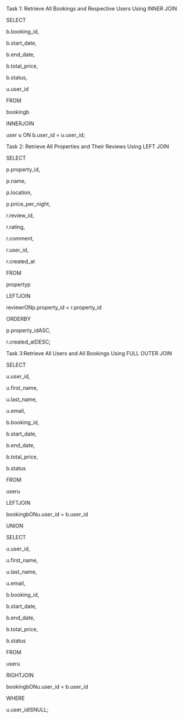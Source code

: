 Task 1: Retrieve All Bookings and Respective Users Using INNER JOIN


SELECT

b.booking_id,

b.start_date,

b.end_date,

b.total_price,

b.status,

u.user_id

FROM

bookingb

INNERJOIN

user u ON b.user_id = u.user_id;


Task 2: Retrieve All Properties and Their Reviews Using LEFT JOIN

SELECT

p.property_id,

p.name,

p.location,

p.price_per_night,

r.review_id,

r.rating,

r.comment,

r.user_id,

r.created_at

FROM

propertyp

LEFTJOIN

reviewrONp.property_id = r.property_id

ORDERBY

p.property_idASC,

r.created_atDESC;


Task 3:Retrieve All Users and All Bookings Using FULL OUTER JOIN

SELECT

u.user_id,

u.first_name,

u.last_name,

u.email,

b.booking_id,

b.start_date,

b.end_date,

b.total_price,

b.status

FROM

useru

LEFTJOIN

bookingbONu.user_id = b.user_id

UNION

SELECT

u.user_id,

u.first_name,

u.last_name,

u.email,

b.booking_id,

b.start_date,

b.end_date,

b.total_price,

b.status

FROM

useru

RIGHTJOIN

bookingbONu.user_id = b.user_id

WHERE

u.user_idISNULL;
